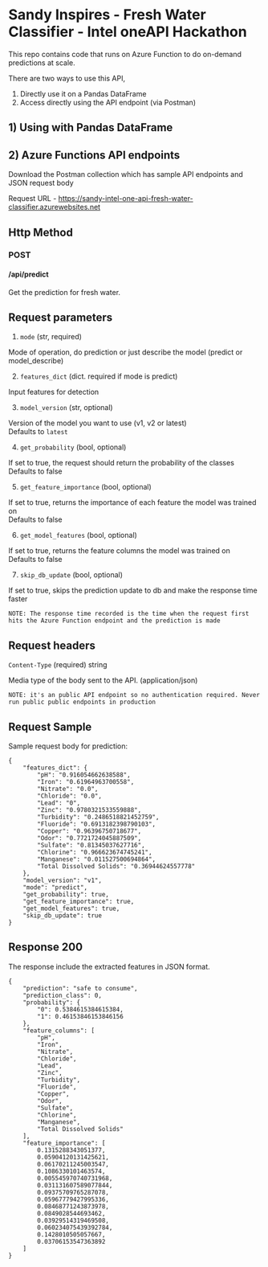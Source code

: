 # Sandy Inspires - Fresh Water Classifier - Intel oneAPI Hackathon

This repo contains code that runs on Azure Function to do on-demand predictions at scale.

There are two ways to use this API,
1) Directly use it on a Pandas DataFrame
2) Access directly using the API endpoint (via Postman)


## 1) Using with Pandas DataFrame


## 2) Azure Functions API endpoints

Download the Postman collection which has sample API endpoints and JSON request body

Request URL - https://sandy-intel-one-api-fresh-water-classifier.azurewebsites.net

## Http Method

### POST

#### /api/predict

Get the prediction for fresh water.

## Request parameters

1) `mode` (str, required)

Mode of operation, do prediction or just describe the model (predict or model_describe)

2) `features_dict` (dict. required if mode is predict) 

Input features for detection

3) `model_version` (str, optional)

Version of the model you want to use (v1, v2 or latest)<br>
Defaults to `latest`

4) `get_probability` (bool, optional)

If set to true, the request should return the probability of the classes<br>
Defaults to false

5) `get_feature_importance` (bool, optional)

If set to true, returns the importance of each feature the model was trained on<br>
Defaults to false

6) `get_model_features` (bool, optional)

If set to true, returns the feature columns the model was trained on<br>
Defaults to false

7) `skip_db_update` (bool, optional)

If set to true, skips the prediction update to db and make the response time faster

```NOTE: The response time recorded is the time when the request first hits the Azure Function endpoint and the prediction is made```

## Request headers

`Content-Type` (required) string  

Media type of the body sent to the API. (application/json)

`NOTE: it's an public API endpoint so no authentication required. Never run public public endpoints in production`

## Request Sample

Sample request body for prediction:

```
{
    "features_dict": {
        "pH": "0.916054662638588",
        "Iron": "0.61964963700558",
        "Nitrate": "0.0",
        "Chloride": "0.0",
        "Lead": "0",
        "Zinc": "0.9780321533559888",
        "Turbidity": "0.2486518821452759",
        "Fluoride": "0.6913182398790103",
        "Copper": "0.96396750718677",
        "Odor": "0.7721724045887509",
        "Sulfate": "0.81345037627716",
        "Chlorine": "0.966623674745241",
        "Manganese": "0.011527500694864",
        "Total Dissolved Solids": "0.36944624557778"
    },
    "model_version": "v1",
    "mode": "predict",
    "get_probability": true,
    "get_feature_importance": true,
    "get_model_features": true,
    "skip_db_update": true
}
```


## Response 200
The response include the extracted features in JSON format.

```
{
    "prediction": "safe to consume",
    "prediction_class": 0,
    "probability": {
        "0": 0.5384615384615384,
        "1": 0.46153846153846156
    },
    "feature_columns": [
        "pH",
        "Iron",
        "Nitrate",
        "Chloride",
        "Lead",
        "Zinc",
        "Turbidity",
        "Fluoride",
        "Copper",
        "Odor",
        "Sulfate",
        "Chlorine",
        "Manganese",
        "Total Dissolved Solids"
    ],
    "feature_importance": [
        0.1315288343051377,
        0.05904120131425621,
        0.06170211245003547,
        0.1086330101463574,
        0.005545970740731968,
        0.031131607589077844,
        0.09375709765287078,
        0.05967779427995336,
        0.08468771243873978,
        0.0849028544693462,
        0.03929514319469508,
        0.060234075439392784,
        0.1428010505057667,
        0.03706153547363892
    ]
}
```